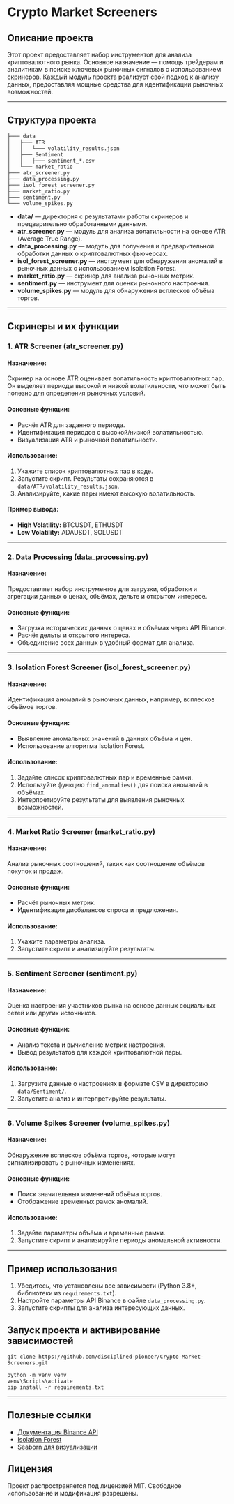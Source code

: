 # Crypto Market Screeners

## Описание проекта

Этот проект предоставляет набор инструментов для анализа криптовалютного рынка. Основное назначение — помощь трейдерам и аналитикам в поиске ключевых рыночных сигналов с использованием скринеров. Каждый модуль проекта реализует свой подход к анализу данных, предоставляя мощные средства для идентификации рыночных возможностей.

---

## Структура проекта

```
├─── data
│   ├─── ATR
│   │   └─── volatility_results.json
│   ├─── Sentiment
│   │   ├─── sentiment_*.csv
│   └─── market_ratio
├─── atr_screener.py
├─── data_processing.py
├─── isol_forest_screener.py
├─── market_ratio.py
├─── sentiment.py
└─── volume_spikes.py
```

- **data/** — директория с результатами работы скринеров и предварительно обработанными данными.
- **atr_screener.py** — модуль для анализа волатильности на основе ATR (Average True Range).
- **data_processing.py** — модуль для получения и предварительной обработки данных о криптовалютных фьючерсах.
- **isol_forest_screener.py** — инструмент для обнаружения аномалий в рыночных данных с использованием Isolation Forest.
- **market_ratio.py** — скринер для анализа рыночных метрик.
- **sentiment.py** — инструмент для оценки рыночного настроения.
- **volume_spikes.py** — модуль для обнаружения всплесков объёма торгов.

---

## Скринеры и их функции

### 1. ATR Screener (atr_screener.py)

#### Назначение:
Скринер на основе ATR оценивает волатильность криптовалютных пар. Он выделяет периоды высокой и низкой волатильности, что может быть полезно для определения рыночных условий.

#### Основные функции:
- Расчёт ATR для заданного периода.
- Идентификация периодов с высокой/низкой волатильностью.
- Визуализация ATR и рыночной волатильности.

#### Использование:
1. Укажите список криптовалютных пар в коде.
2. Запустите скрипт. Результаты сохраняются в `data/ATR/volatility_results.json`.
3. Анализируйте, какие пары имеют высокую волатильность.

#### Пример вывода:
- **High Volatility:** BTCUSDT, ETHUSDT
- **Low Volatility:** ADAUSDT, SOLUSDT

---

### 2. Data Processing (data_processing.py)

#### Назначение:
Предоставляет набор инструментов для загрузки, обработки и агрегации данных о ценах, объёмах, дельте и открытом интересе.

#### Основные функции:
- Загрузка исторических данных о ценах и объёмах через API Binance.
- Расчёт дельты и открытого интереса.
- Объединение всех данных в удобный формат для анализа.

---

### 3. Isolation Forest Screener (isol_forest_screener.py)

#### Назначение:
Идентификация аномалий в рыночных данных, например, всплесков объёмов торгов.

#### Основные функции:
- Выявление аномальных значений в данных объёма и цен.
- Использование алгоритма Isolation Forest.

#### Использование:
1. Задайте список криптовалютных пар и временные рамки.
2. Используйте функцию `find_anomalies()` для поиска аномалий в объёмах.
3. Интерпретируйте результаты для выявления рыночных возможностей.

---

### 4. Market Ratio Screener (market_ratio.py)

#### Назначение:
Анализ рыночных соотношений, таких как соотношение объёмов покупок и продаж.

#### Основные функции:
- Расчёт рыночных метрик.
- Идентификация дисбалансов спроса и предложения.

#### Использование:
1. Укажите параметры анализа.
2. Запустите скрипт и анализируйте результаты.

---

### 5. Sentiment Screener (sentiment.py)

#### Назначение:
Оценка настроения участников рынка на основе данных социальных сетей или других источников.

#### Основные функции:
- Анализ текста и вычисление метрик настроения.
- Вывод результатов для каждой криптовалютной пары.

#### Использование:
1. Загрузите данные о настроениях в формате CSV в директорию `data/Sentiment/`.
2. Запустите анализ и интерпретируйте результаты.

---

### 6. Volume Spikes Screener (volume_spikes.py)

#### Назначение:
Обнаружение всплесков объёма торгов, которые могут сигнализировать о рыночных изменениях.

#### Основные функции:
- Поиск значительных изменений объёма торгов.
- Отображение временных рамок аномалий.

#### Использование:
1. Задайте параметры объёма и временные рамки.
2. Запустите скрипт и анализируйте периоды аномальной активности.

---

## Пример использования

1. Убедитесь, что установлены все зависимости (Python 3.8+, библиотеки из `requirements.txt`).
2. Настройте параметры API Binance в файле `data_processing.py`.
3. Запустите скрипты для анализа интересующих данных.

## Запуск проекта и активирование зависимостей

```
git clone https://github.com/disciplined-pioneer/Crypto-Market-Screeners.git
```

```
python -m venv venv
venv\Scripts\activate
pip install -r requirements.txt
```

---

## Полезные ссылки

- [Документация Binance API](https://binance-docs.github.io/apidocs/futures/en/)
- [Isolation Forest](https://scikit-learn.org/stable/modules/generated/sklearn.ensemble.IsolationForest.html)
- [Seaborn для визуализации](https://seaborn.pydata.org/)

## Лицензия
Проект распространяется под лицензией MIT. Свободное использование и модификация разрешены.

